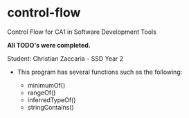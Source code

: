 # control-flow
Control Flow for CA1 in Software Development Tools

<b>All TODO's were completed.</b>

Student: Christian Zaccaria - SSD Year 2

- This program has several functions such as the following:

  - minimumOf()
  - rangeOf()
  - inferredTypeOf()
  - stringContains()

